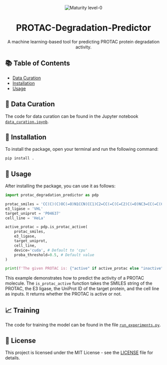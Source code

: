 <!-- ![Maturity level-0](https://img.shields.io/badge/Maturity%20Level-ML--0-red)

# PROTAC-Degradation-Predictor -->

<p align="center">
  <img src="https://img.shields.io/badge/Maturity%20Level-ML--0-red" alt="Maturity level-0">
</p>

<h1 align="center">PROTAC-Degradation-Predictor</h1>

<p align="center">
  A machine learning-based tool for predicting PROTAC protein degradation activity.
</p>

## 📚 Table of Contents

- [Data Curation](#-data-curation)
- [Installation](#-installation)
- [Usage](#-usage)

## 📝 Data Curation

The code for data curation can be found in the Jupyter notebook [`data_curation.ipynb`](notebooks/data_curation.ipynb).

## 🚀 Installation

To install the package, open your terminal and run the following command:

```bash
pip install .
```

## 🎯 Usage

After installing the package, you can use it as follows:

```python
import protac_degradation_predictor as pdp

protac_smiles = 'CC(C)(C)OC(=O)N1CCN(CC1)C2=CC(=C(C=C2)C(=O)NC3=CC(=C(C=C3)F)Cl)C(=O)NC4=CC=C(C=C4)F'
e3_ligase = 'VHL'
target_uniprot = 'P04637'
cell_line = 'HeLa'

active_protac = pdp.is_protac_active(
    protac_smiles,
    e3_ligase,
    target_uniprot,
    cell_line,
    device='cuda', # Default to 'cpu'
    proba_threshold=0.5, # Default value
)

print(f'The given PROTAC is: {"active" if active_protac else "inactive"}')
```

This example demonstrates how to predict the activity of a PROTAC molecule. The `is_protac_active` function takes the SMILES string of the PROTAC, the E3 ligase, the UniProt ID of the target protein, and the cell line as inputs. It returns whether the PROTAC is active or not.

## 📈 Training

The code for training the model can be found in the file [`run_experiments.py`](src/run_experiments.py).

## 📜 License

This project is licensed under the MIT License - see the [LICENSE](LICENSE) file for details.